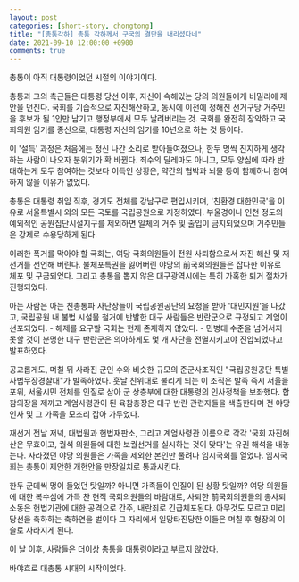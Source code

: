 ```yaml
---
layout: post
categories: [short-story, chongtong]
title: "[총통각하] 총통 각하께서 구국의 결단을 내리셨다네"
date: 2021-09-10 12:00:00 +0900
comments: true
---
```


총통이 아직 대통령이었던 시절의 이야기이다.

총통과 그의 측근들은 대통령 당선 이후, 자신이 속해있는 당의 의원들에게 비밀리에 제안을 던진다. 국회를 기습적으로 자진해산하고, 동시에 이전에 정해진 선거구당 거주민을 후보가 될 1인만 남기고 행정부에서 모두 날려버리는 것. 국회를 완전히 장악하고 국회의원 임기를 종신으로, 대통령 자신의 임기를 10년으로 하는 것 등이다.

이 '설득' 과정은 처음에는 정신 나간 소리로 받아들여졌으나, 한두 명씩 진지하게 생각하는 사람이 나오자 분위기가 확 바뀐다. 죄수의 딜레마도 아니고, 모두 양심에 따라 반대하는게 모두 참여하는 것보다 이득인 상황은, 약간의 협박과 뇌물 등이 함께하니 참여하지 않을 이유가 없었다.

총통은 대통령 취임 직후, 경기도 전체를 강남구로 편입시키며, '친환경 대한민국'을 이유로 서울특별시 외의 모든 국토를 국립공원으로 지정하였다. 부울경이나 인천 정도의 예외적인 공원집단시설지구를 제외하면 일체의 거주 및 출입이 금지되었으며 거주민들은 강제로 수용당하게 된다.

이러한 폭거를 막아야 할 국회는, 여당 국회의원들이 전원 사퇴함으로서 자진 해산 및 재선거를 선언해 버린다. 불체포특권을 잃어버린 야당의 前국회의원들은 잡다한 이유로 체포 및 구금되었다. 그리고 총통을 뽑지 않은 대구광역시에는 특히 가혹한 퇴거 절차가 진행되었다.

아는 사람은 아는 친총통파 사단장들이 국립공원공단의 요청을 받아 '대민지원'을 나갔고, 국립공원 내 불법 시설물 철거에 반발한 대구 사람들은 반란군으로 규정되고 계엄이 선포되었다. - 해제를 요구할 국회는 현재 존재하지 않았다. - 민병대 수준을 넘어서지 못할 것이 분명한 대구 반란군은 의아하게도 몇 개 사단을 전멸시키고야 진압되었다고 발표하였다.

공교롭게도, 며칠 뒤 사라진 군인 수와 비슷한 규모의 준군사조직인 "국립공원공단 특별사법무장경찰대"가 발족하였다. 훗날 친위대로 불리게 되는 이 조직은 발족 즉시 서울을 포위, 서울시민 전체를 인질로 삼아 군 상층부에 대한 대통령의 인사정책을 보좌했다. 합참의장을 제끼고 계엄사령관이 된 육참총장은 대구 반란 관련자들을 색출한다며 전 야당 인사 및 그 가족을 모조리 잡아 가두었다.

재선거 전날 저녁, 대법원과 헌법재판소, 그리고 계엄사령관 이름으로 각각 '국회 자진해산은 무효이고, 궐석 의원들에 대한 보궐선거를 실시하는 것이 맞다'는 유권 해석을 내놓는다. 사라졌던 야당 의원들은 가족을 제외한 본인만 풀려나 임시국회를 열었다. 임시국회는 총통이 제안한 개헌안을 만장일치로 통과시킨다.

한두 군데씩 멍이 들었던 탓일까? 아니면 가족들이 인질이 된 상황 탓일까? 여당 의원들에 대한 복수심에 가득 찬 현직 국회의원들의 바람대로, 사퇴한 前국회의원들의 총사퇴 소동은 헌법기관에 대한 공격으로 간주, 내란죄로 긴급체포된다. 아무것도 모르고 미리 당선을 축하하는 축하연을 벌이다 그 자리에서 일망타진당한 이들은 며칠 후 형장의 이슬로 사라지게 된다.

이 날 이후, 사람들은 더이상 총통을 대통령이라고 부르지 않았다.

바야흐로 대총통 시대의 시작이었다.
